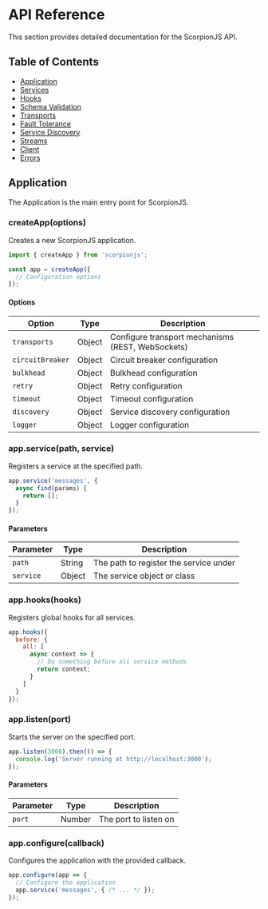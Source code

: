 # API Reference

This section provides detailed documentation for the ScorpionJS API.

## Table of Contents

- [Application](#application)
- [Services](#services)
- [Hooks](#hooks)
- [Schema Validation](#schema-validation)
- [Transports](#transports)
- [Fault Tolerance](#fault-tolerance)
- [Service Discovery](#service-discovery)
- [Streams](#streams)
- [Client](#client)
- [Errors](#errors)

## Application

The Application is the main entry point for ScorpionJS.

### createApp(options)

Creates a new ScorpionJS application.

```javascript
import { createApp } from 'scorpionjs';

const app = createApp({
  // Configuration options
});
```

#### Options

| Option | Type | Description |
|--------|------|-------------|
| `transports` | Object | Configure transport mechanisms (REST, WebSockets) |
| `circuitBreaker` | Object | Circuit breaker configuration |
| `bulkhead` | Object | Bulkhead configuration |
| `retry` | Object | Retry configuration |
| `timeout` | Object | Timeout configuration |
| `discovery` | Object | Service discovery configuration |
| `logger` | Object | Logger configuration |

### app.service(path, service)

Registers a service at the specified path.

```javascript
app.service('messages', {
  async find(params) {
    return [];
  }
});
```

#### Parameters

| Parameter | Type | Description |
|-----------|------|-------------|
| `path` | String | The path to register the service under |
| `service` | Object | The service object or class |

### app.hooks(hooks)

Registers global hooks for all services.

```javascript
app.hooks({
  before: {
    all: [
      async context => {
        // Do something before all service methods
        return context;
      }
    ]
  }
});
```

### app.listen(port)

Starts the server on the specified port.

```javascript
app.listen(3000).then(() => {
  console.log('Server running at http://localhost:3000');
});
```

#### Parameters

| Parameter | Type | Description |
|-----------|------|-------------|
| `port` | Number | The port to listen on |

### app.configure(callback)

Configures the application with the provided callback.

```javascript
app.configure(app => {
  // Configure the application
  app.service('messages', { /* ... */ });
});
```

